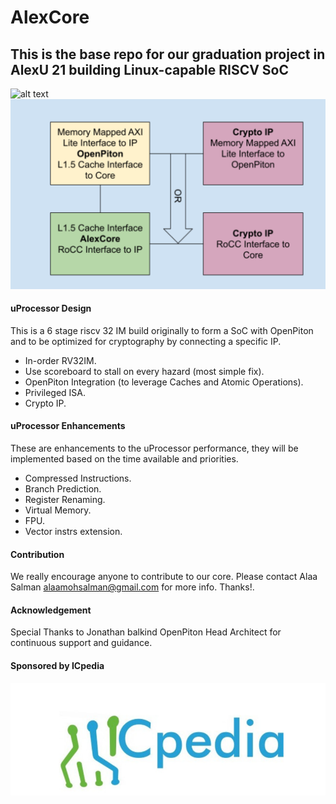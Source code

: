 # AlexCore
## This is the base repo for our graduation project in AlexU 21 building Linux-capable RISCV SoC
![alt text](https://github.com/alaasal/GPCore/blob/master_sync/block_diagram.PNG?raw=true)
![alt text](https://github.com/alaasal/GPCore/blob/master/AlexSoC.PNG?raw=true)

#### uProcessor Design
This is a 6 stage riscv 32 IM build originally to form a SoC with OpenPiton and to be optimized for cryptography by connecting a specific IP.
- In-order RV32IM.
- Use scoreboard to stall on every hazard (most simple fix).
- OpenPiton Integration (to leverage Caches and Atomic Operations). 
- Privileged ISA.
- Crypto IP.

#### uProcessor Enhancements
These are enhancements to the uProcessor performance, they will be implemented based on the time available and priorities.
- Compressed Instructions. 
- Branch Prediction.
- Register Renaming.
- Virtual Memory.
- FPU.
- Vector instrs extension.

#### Contribution
We really encourage anyone to contribute to our core. Please contact Alaa Salman alaamohsalman@gmail.com for more info. Thanks!. 

#### Acknowledgement
Special Thanks to Jonathan balkind OpenPiton Head Architect for continuous support and guidance.

#### Sponsored by ICpedia
![alt text](https://github.com/alaasal/GPCore/blob/master/ICpedia.PNG)
